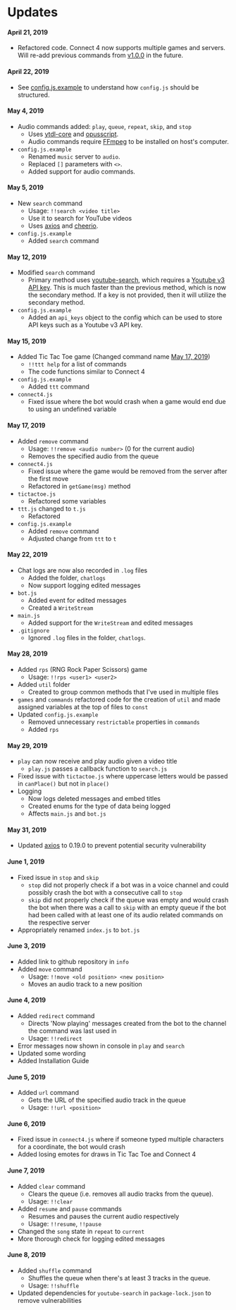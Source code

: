 # Updates
#### April 21, 2019
- Refactored code. Connect 4 now supports multiple games and servers. Will re-add previous commands from [v1.0.0](https://github.com/MiniDomo/Mini-Bot/tree/1.0.0) in the future.  

#### April 22, 2019
- See [config.js.example](https://github.com/MiniDomo/Mini-Bot/blob/master/config.js.example) to understand how `config.js` should be structured.  

#### May 4, 2019
- Audio commands added: `play`, `queue`, `repeat`, `skip`, and `stop`
  - Uses [ytdl-core](https://www.npmjs.com/package/ytdl-core) and [opusscript](https://www.npmjs.com/package/opusscript).
  - Audio commands require [FFmpeg](https://ffmpeg.org/) to be installed on host's computer.
- `config.js.example`
  - Renamed `music` server to `audio`.
  - Replaced `[]` parameters with `<>`.
  - Added support for audio commands.

#### May 5, 2019
- New `search` command
  - Usage: `!!search <video title>`
  - Use it to search for YouTube videos
  - Uses [axios](https://www.npmjs.com/package/axios) and [cheerio](https://www.npmjs.com/package/cheerio).
- `config.js.example`
  - Added `search` command

#### May 12, 2019
- Modified `search` command
  - Primary method uses [youtube-search](https://www.npmjs.com/package/youtube-search), which requires a [Youtube v3 API key](https://console.developers.google.com/apis/credentials). This is much faster than the previous method, which is now the secondary method. If a key is not provided, then it will utilize the secondary method.
- `config.js.example`
  - Added an `api_keys` object to the config which can be used to store API keys such as a Youtube v3 API key.

#### May 15, 2019
- Added Tic Tac Toe game (Changed command name [May 17, 2019](https://github.com/MiniDomo/Mini-Bot#may-17-2019))
  - `!!ttt help` for a list of commands
  - The code functions similar to Connect 4
- `config.js.example`
  - Added `ttt` command
- `connect4.js`
  - Fixed issue where the bot would crash when a game would end due to using an undefined variable

#### May 17, 2019
- Added `remove` command
  - Usage: `!!remove <audio number>` (0 for the current audio)
  - Removes the specified audio from the queue
- `connect4.js`
  - Fixed issue where the game would be removed from the server after the first move
  - Refactored in `getGame(msg)` method
- `tictactoe.js`
  - Refactored some variables
- `ttt.js` changed to `t.js`
  - Refactored 
- `config.js.example`
  - Added `remove` command
  - Adjusted change from `ttt` to `t`

#### May 22, 2019
- Chat logs are now also recorded in `.log` files
  - Added the folder, `chatlogs`
  - Now support logging edited messages
- `bot.js`
  - Added event for edited messages
  - Created a `WriteStream`
- `main.js`
  - Added support for the `WriteStream` and edited messages
- `.gitignore`
  - Ignored `.log` files in the folder, `chatlogs`.

#### May 28, 2019
- Added `rps` (RNG Rock Paper Scissors) game
  - Usage: `!!rps <user1> <user2>`
- Added `util` folder
  - Created to group common methods that I've used in multiple files
- `games` and `commands` refactored code for the creation of `util` and made assigned variables at the top of files to `const`
- Updated `config.js.example`
  - Removed unnecessary `restrictable` properties in `commands`
  - Added `rps`

#### May 29, 2019
- `play` can now receive and play audio given a video title
  - `play.js` passes a callback function to `search.js`
- Fixed issue with `tictactoe.js` where uppercase letters would be passed in `canPlace()` but not in `place()`
- Logging
  - Now logs deleted messages and embed titles
  - Created enums for the type of data being logged
  - Affects `main.js` and `bot.js`

#### May 31, 2019
- Updated [axios](https://www.npmjs.com/package/axios) to 0.19.0 to prevent potential security vulnerability

#### June 1, 2019
- Fixed issue in `stop` and `skip`
  - `stop` did not properly check if a bot was in a voice channel and could possibly crash the bot with a consecutive call to `stop`
  - `skip` did not properly check if the queue was empty and would crash the bot when there was a call to `skip` with an empty queue if the bot had been called with at least one of its audio related commands on the respective server
- Appropriately renamed `index.js` to `bot.js`

#### June 3, 2019
- Added link to github repository in `info`
- Added `move` command
  - Usage: `!!move <old position> <new position>`
  - Moves an audio track to a new position

#### June 4, 2019
- Added `redirect` command
  - Directs 'Now playing' messages created from the bot to the channel the command was last used in
  - Usage: `!!redirect`
- Error messages now shown in console in `play` and `search`
- Updated some wording
- Added Installation Guide

#### June 5, 2019
- Added `url` command
  - Gets the URL of the specified audio track in the queue
  - Usage: `!!url <position>`

#### June 6, 2019
- Fixed issue in `connect4.js` where if someone typed multiple characters for a coordinate, the bot would crash
- Added losing emotes for draws in Tic Tac Toe and Connect 4

#### June 7, 2019
- Added `clear` command
  - Clears the queue (i.e. removes all audio tracks from the queue).
  - Usage: `!!clear`
- Added `resume` and `pause` commands
  - Resumes and pauses the current audio respectively
  - Usage: `!!resume`, `!!pause`
- Changed the `song` state in `repeat` to `current`
- More thorough check for logging edited messages

#### June 8, 2019
- Added `shuffle` command
  - Shuffles the queue when there's at least 3 tracks in the queue.
  - Usage: `!!shuffle`
- Updated dependencies for `youtube-search` in `package-lock.json` to remove vulnerabilities